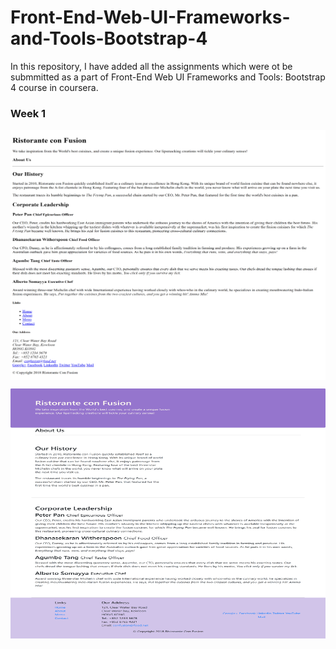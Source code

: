 # Front-End-Web-UI-Frameworks-and-Tools-Bootstrap-4

In this repository, I have added all the assignments which were ot be submmitted as a part of Front-End Web UI Frameworks and Tools: Bootstrap 4 course in coursera. 

### Week 1
<p align="center">
<img src="https://github.com/cherry247/Front-End-Web-UI-Frameworks-and-Tools-Bootstrap-4-/blob/master/week-1/screencapture-localhost-3000-aboutus-html-2021-06-04-17_03_17.png" width="600" height="400" align="center">
</p>
<p align="center"> 
<img src="https://github.com/cherry247/Front-End-Web-UI-Frameworks-and-Tools-Bootstrap-4-/blob/master/week-1/screencapture-localhost-3000-aboutus-html-2021-06-04-16_48_55.png" width="600" height="400" align="center">
</p>


